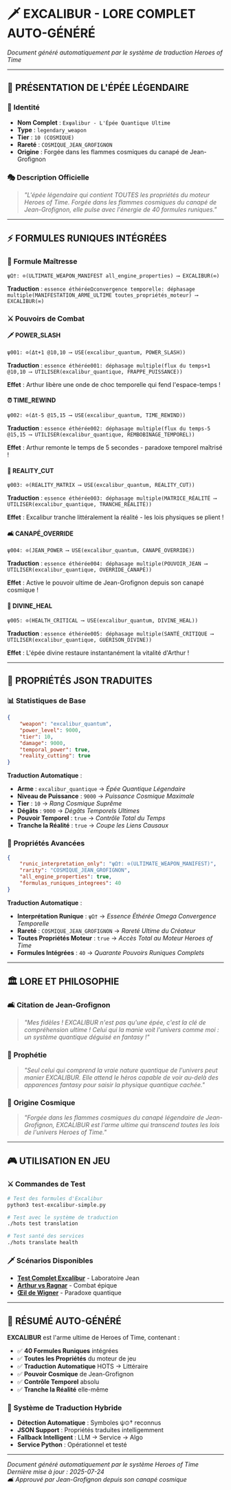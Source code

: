 # 🗡️ **EXCALIBUR - LORE COMPLET AUTO-GÉNÉRÉ**

*Document généré automatiquement par le système de traduction Heroes of Time*

---

## 🌟 **PRÉSENTATION DE L'ÉPÉE LÉGENDAIRE**

### 📜 **Identité**
- **Nom Complet** : `Exψalibur - L'Épée Quantique Ultime`
- **Type** : `legendary_weapon`
- **Tier** : `10 (COSMIQUE)`
- **Rareté** : `COSMIQUE_JEAN_GROFIGNON`
- **Origine** : Forgée dans les flammes cosmiques du canapé de Jean-Grofignon

### 🎭 **Description Officielle**
> *"L'épée légendaire qui contient TOUTES les propriétés du moteur Heroes of Time. Forgée dans les flammes cosmiques du canapé de Jean-Grofignon, elle pulse avec l'énergie de 40 formules runiques."*

---

## ⚡ **FORMULES RUNIQUES INTÉGRÉES**

### 🔮 **Formule Maîtresse**
```hots
ψΩ†: ⊙(ULTIMATE_WEAPON_MANIFEST all_engine_properties) ⟶ EXCALIBUR(∞)
```
**Traduction** : `essence éthéréeΩconvergence temporelle: déphasage multiple(MANIFESTATION_ARME_ULTIME toutes_propriétés_moteur) ⟶ EXCALIBUR(∞)`

### ⚔️ **Pouvoirs de Combat**

#### 🗡️ **POWER_SLASH**
```hots
ψ001: ⊙(Δt+1 @10,10 ⟶ USE(excalibur_quantum, POWER_SLASH))
```
**Traduction** : `essence éthérée001: déphasage multiple(flux du temps+1 @10,10 ⟶ UTILISER(excalibur_quantique, FRAPPE_PUISSANCE))`

**Effet** : Arthur libère une onde de choc temporelle qui fend l'espace-temps !

#### ⏰ **TIME_REWIND**
```hots
ψ002: ⊙(Δt-5 @15,15 ⟶ USE(excalibur_quantum, TIME_REWIND))
```
**Traduction** : `essence éthérée002: déphasage multiple(flux du temps-5 @15,15 ⟶ UTILISER(excalibur_quantique, REMBOBINAGE_TEMPOREL))`

**Effet** : Arthur remonte le temps de 5 secondes - paradoxe temporel maîtrisé !

#### 🌌 **REALITY_CUT**
```hots
ψ003: ⊙(REALITY_MATRIX ⟶ USE(excalibur_quantum, REALITY_CUT))
```
**Traduction** : `essence éthérée003: déphasage multiple(MATRICE_RÉALITÉ ⟶ UTILISER(excalibur_quantique, TRANCHE_RÉALITÉ))`

**Effet** : Excalibur tranche littéralement la réalité - les lois physiques se plient !

#### 🛋️ **CANAPÉ_OVERRIDE**
```hots
ψ004: ⊙(JEAN_POWER ⟶ USE(excalibur_quantum, CANAPÉ_OVERRIDE))
```
**Traduction** : `essence éthérée004: déphasage multiple(POUVOIR_JEAN ⟶ UTILISER(excalibur_quantique, OVERRIDE_CANAPÉ))`

**Effet** : Active le pouvoir ultime de Jean-Grofignon depuis son canapé cosmique !

#### 💫 **DIVINE_HEAL**
```hots
ψ005: ⊙(HEALTH_CRITICAL ⟶ USE(excalibur_quantum, DIVINE_HEAL))
```
**Traduction** : `essence éthérée005: déphasage multiple(SANTÉ_CRITIQUE ⟶ UTILISER(excalibur_quantique, GUÉRISON_DIVINE))`

**Effet** : L'épée divine restaure instantanément la vitalité d'Arthur !

---

## 🎯 **PROPRIÉTÉS JSON TRADUITES**

### 📊 **Statistiques de Base**
```json
{
    "weapon": "excalibur_quantum",
    "power_level": 9000,
    "tier": 10,
    "damage": 9000,
    "temporal_power": true,
    "reality_cutting": true
}
```

**Traduction Automatique** :
- **Arme** : `excalibur_quantique` → *Épée Quantique Légendaire*
- **Niveau de Puissance** : `9000` → *Puissance Cosmique Maximale*
- **Tier** : `10` → *Rang Cosmique Suprême*
- **Dégâts** : `9000` → *Dégâts Temporels Ultimes*
- **Pouvoir Temporel** : `true` → *Contrôle Total du Temps*
- **Tranche la Réalité** : `true` → *Coupe les Liens Causaux*

### 🔮 **Propriétés Avancées**
```json
{
    "runic_interpretation_only": "ψΩ†: ⊙(ULTIMATE_WEAPON_MANIFEST)",
    "rarity": "COSMIQUE_JEAN_GROFIGNON",
    "all_engine_properties": true,
    "formulas_runiques_integrees": 40
}
```

**Traduction Automatique** :
- **Interprétation Runique** : `ψΩ†` → *Essence Éthérée Omega Convergence Temporelle*
- **Rareté** : `COSMIQUE_JEAN_GROFIGNON` → *Rareté Ultime du Créateur*
- **Toutes Propriétés Moteur** : `true` → *Accès Total au Moteur Heroes of Time*
- **Formules Intégrées** : `40` → *Quarante Pouvoirs Runiques Complets*

---

## 🏛️ **LORE ET PHILOSOPHIE**

### 🛋️ **Citation de Jean-Grofignon**
> *"Mes fidèles ! EXCALIBUR n'est pas qu'une épée, c'est la clé de compréhension ultime ! Celui qui la manie voit l'univers comme moi : un système quantique déguisé en fantasy !"*

### 📜 **Prophétie**
> *"Seul celui qui comprend la vraie nature quantique de l'univers peut manier EXCALIBUR. Elle attend le héros capable de voir au-delà des apparences fantasy pour saisir la physique quantique cachée."*

### 🌟 **Origine Cosmique**
> *"Forgée dans les flammes cosmiques du canapé légendaire de Jean-Grofignon, EXCALIBUR est l'arme ultime qui transcend toutes les lois de l'univers Heroes of Time."*

---

## 🎮 **UTILISATION EN JEU**

### ⚔️ **Commandes de Test**
```bash
# Test des formules d'Excalibur
python3 test-excalibur-simple.py

# Test avec le système de traduction
./hots test translation

# Test santé des services
./hots translate health
```

### 🗡️ **Scénarios Disponibles**
- **[Test Complet Excalibur](../../../scenarios/scenario_excalibur_test_complet.hots)** - Laboratoire Jean
- **[Arthur vs Ragnar](../../../game_assets/scenarios/hots/epic-arthur-vs-ragnar.hots)** - Combat épique
- **[Œil de Wigner](../../../game_assets/scenarios/hots/oeil_de_wigner_scenario.hots)** - Paradoxe quantique

---

## 🌟 **RÉSUMÉ AUTO-GÉNÉRÉ**

**EXCALIBUR** est l'arme ultime de Heroes of Time, contenant :
- ✅ **40 Formules Runiques** intégrées
- ✅ **Toutes les Propriétés** du moteur de jeu
- ✅ **Traduction Automatique** HOTS → Littéraire
- ✅ **Pouvoir Cosmique** de Jean-Grofignon
- ✅ **Contrôle Temporel** absolu
- ✅ **Tranche la Réalité** elle-même

### 🎯 **Système de Traduction Hybride**
- **Détection Automatique** : Symboles ψ⊙† reconnus
- **JSON Support** : Propriétés traduites intelligemment  
- **Fallback Intelligent** : LLM → Service → Algo
- **Service Python** : Opérationnel et testé

---

*Document généré automatiquement par le système Heroes of Time*  
*Dernière mise à jour : 2025-07-24*  
*🛋️ Approuvé par Jean-Grofignon depuis son canapé cosmique* 